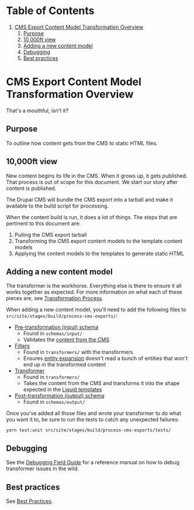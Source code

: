 
# Table of Contents

1.  [CMS Export Content Model Transformation Overview](#cms-export-content-model-transformation-overview)
    1.  [Purpose](#purpose)
    2.  [10,000ft view](#10000ft-view)
    3.  [Adding a new content model](#adding-a-new-content-model)
    4.  [Debugging](#debugging)
    5.  [Best practices](#best-practices)


# CMS Export Content Model Transformation Overview

That's a mouthful, isn't it?


## Purpose

To outline how content gets from the CMS to static HTML files.


## 10,000ft view

New content begins its life in the CMS. When it grows up, it gets published.
That process is out of scope for this document. We start our story after content
is published.

The Drupal CMS will bundle the CMS export into a tarball and make it available to
the build script for processing.

When the content build is run, it does a lot of things. The steps that are
pertinent to this document are:

1.  Pulling the CMS export tarball
2.  Transforming the CMS export content models to the template content models
3.  Applying the content models to the templates to generate static HTML


## Adding a new content model

The transformer is the workhorse. Everything else is there to ensure it all
works together as expected. For more information on what each of these pieces
are, see [Transformation Process](transformation-process.md).

When adding a new content model, you'll need to add the following files to
`src/site/stages/build/process-cms-exports/`:

-   [Pre-transformation (input) schema](transformation-process.md#input-json-schema)
    -   Found in `schemas/input/`
    -   Validates the [content from the CMS](transformation-process.md[#cms-export-tarball](https://dsva.slack.com/channels/cms-export-tarball))
-   [Filters](transformation-process.md#filter)
    -   Found in `transformers/` with the transformers
    -   Ensures [entity expansion](transformation-process.md#entity-expansion) doesn't read a bunch of entities that won't end up
        in the transformed content
-   [Transformer](transformation-process.md#transformer)
    -   Found in `transformers/`
    -   Takes the content from the CMS and transforms it into the shape expected in
        the [Liquid templates](transformation-process.md#liquid-templates)
-   [Post-transformation (output) schema](transformation-process.md#output-json-schema)
    -   Found in `schemas/output/`

Once you've added all those files and wrote your transformer to do what you want
it to, be sure to run the tests to catch any unexpected failures:

    yarn test:unit src/site/stages/build/process-cms-exports/tests/


## Debugging

See the [Debugging Field Guide](debugging-field-guide.md) for a reference manual on how to debug transformer
issues in the wild.


## Best practices

See [Best Practices](best-practices.md).

